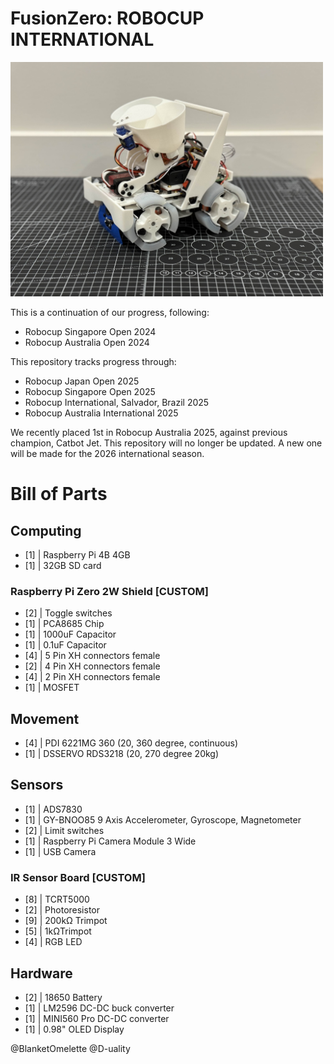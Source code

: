 # FusionZero: ROBOCUP INTERNATIONAL
<img src="4_documents/Photos/robot_photo.jpg" alt="Bot Photo" width="500"/>

This is a continuation of our progress, following:
- Robocup Singapore Open 2024
- Robocup Australia Open 2024

This repository tracks progress through:
- Robocup Japan Open 2025
- Robocup Singapore Open 2025
- Robocup International, Salvador, Brazil 2025
- Robocup Australia International 2025

We recently placed 1st in Robocup Australia 2025, against previous champion, Catbot Jet. This repository will no longer be updated. A new one will be made for the 2026 international season. 

# Bill of Parts
## Computing
- [1] | Raspberry Pi 4B 4GB
- [1] | 32GB SD card

### Raspberry Pi Zero 2W Shield [CUSTOM]
- [2] | Toggle switches
- [1] | PCA8685 Chip
- [1] | 1000uF Capacitor
- [1] | 0.1uF Capacitor
- [4] | 5 Pin XH connectors female
- [2] | 4 Pin XH connectors female
- [4] | 2 Pin XH connectors female
- [1] | MOSFET

## Movement
- [4] | PDI 6221MG 360 (20, 360 degree, continuous)
- [1] | DSSERVO RDS3218 (20, 270 degree 20kg)

## Sensors
- [1] | ADS7830
- [1] | GY-BNOO85 9 Axis Accelerometer, Gyroscope, Magnetometer
- [2] | Limit switches
- [1] | Raspberry Pi Camera Module 3 Wide
- [1] | USB Camera

### IR Sensor Board [CUSTOM]
- [8] | TCRT5000
- [2] | Photoresistor
- [9] | 200kΩ Trimpot
- [5] | 1kΩTrimpot
- [4] | RGB LED

## Hardware
- [2] | 18650 Battery 
- [1] | LM2596 DC-DC buck converter 
- [1] | MINI560 Pro DC-DC converter
- [1] | 0.98" OLED Display

@BlanketOmelette
@D-uality
